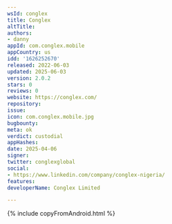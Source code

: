```yaml
---
wsId: conglex
title: Conglex
altTitle: 
authors:
- danny
appId: com.conglex.mobile
appCountry: us
idd: '1626252670'
released: 2022-06-03
updated: 2025-06-03
version: 2.0.2
stars: 0
reviews: 0
website: https://conglex.com/
repository: 
issue: 
icon: com.conglex.mobile.jpg
bugbounty: 
meta: ok
verdict: custodial
appHashes: 
date: 2025-04-06
signer: 
twitter: conglexglobal
social:
- https://www.linkedin.com/company/conglex-nigeria/
features: 
developerName: Conglex Limited

---
```


{% include copyFromAndroid.html %}

